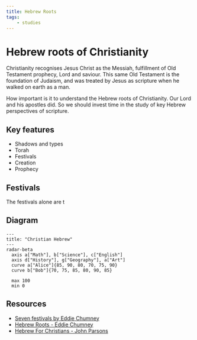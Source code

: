 ```yaml
---
title: Hebrew Roots
tags:
    - studies
---
```


# Hebrew roots of Christianity

Christianity recognises Jesus Christ as the Messiah, fulfillment of Old Testament prophecy, Lord and saviour. This same Old Testament is the foundation of Judaism, and was treated by Jesus as scripture when he walked on earth as a man.

How important is it to understand the Hebrew roots of Christianity. Our Lord and his apostles did. 
So we should invest time in the study of key Hebrew perspectives of scripture.

## Key features

- Shadows and types
- Torah
- Festivals
- Creation
- Prophecy

## Festivals

The festivals alone are t 

## Diagram

```mermaid
---
title: "Christian Hebrew"
---
radar-beta
  axis a["Math"], b["Science"], c["English"]
  axis d["History"], g["Geography"], a["Art"]
  curve a["Alice"]{85, 90, 80, 70, 75, 90}
  curve b["Bob"]{70, 75, 85, 80, 90, 85}

  max 100
  min 0

```

## Resources

- [Seven festivals by Eddie Chumney](https://www.friendsofsabbath.org/Further_Research/Holy%20Days/The-Seven-Festivals-of-the-Messiah.pdf)
- [Hebrew Roots - Eddie Chumney](https://hebroots.org/)
- [Hebrew For Christians - John Parsons](https://hebrew4christians.com/#loaded)